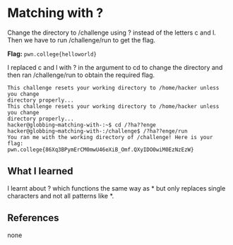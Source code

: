 # Matching with ?

Change the directory to /challenge using ? instead of the letters c and l. Then we have to run /challenge/run to get the flag.

**Flag:** `pwn.college{helloworld}`

I replaced c and l with ? in the argument to cd to change the directory and then ran /challenge/run to obtain the required flag.
 
 ```
This challenge resets your working directory to /home/hacker unless you change
directory properly...
This challenge resets your working directory to /home/hacker unless you change
directory properly...
hacker@globbing~matching-with-:~$ cd /?ha??enge
hacker@globbing~matching-with-:/challenge$ /?ha??enge/run
You ran me with the working directory of /challenge! Here is your flag:
pwn.college{86Xq3BPymErCM0mwU46eXiB_Omf.QXyIDO0wiM0EzNzEzW}
```

## What I learned

I learnt about ? which functions the same way as * but only replaces single characters and not all patterns like *.

## References
none